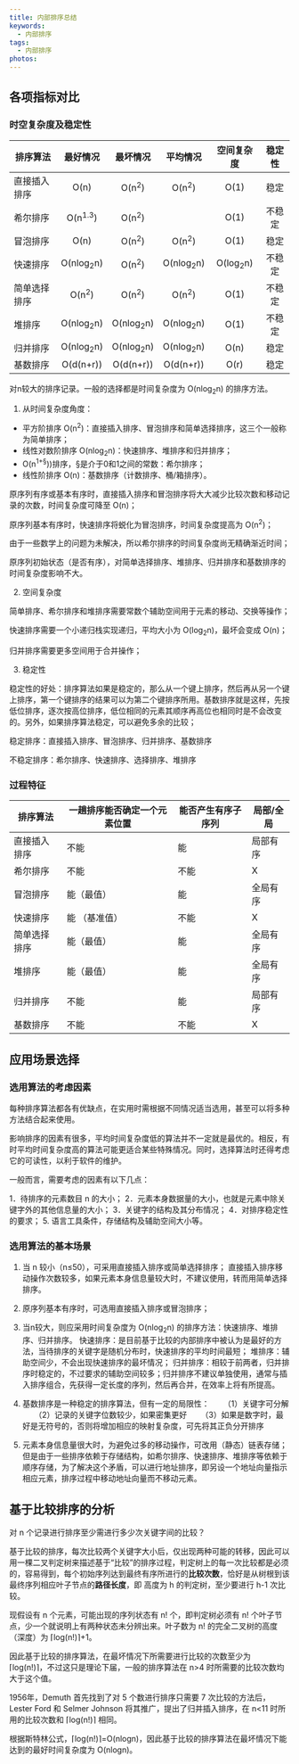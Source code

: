 ```yaml
---
title: 内部排序总结
keywords:
  - 内部排序
tags:
  - 内部排序
photos:
---
```


## 各项指标对比

### 时空复杂度及稳定性

排序算法 | 最好情况 | 最坏情况 | 平均情况 | 空间复杂度 | 稳定性
------- |:---------:|:--------:|:---------:|:----------:|:-------:|
直接插入排序|O(n)|O(n<sup>2</sup>)|O(n<sup>2</sup>)|O(1)|稳定
希尔排序|O(n<sup>1.3</sup>)|O(n<sup>2</sup>)||O(1)|不稳定
冒泡排序|O(n)|O(n<sup>2</sup>)|O(n<sup>2</sup>)|O(1)|稳定
快速排序|O(nlog<sub>2</sub>n)|O(n<sup>2</sup>)|O(nlog<sub>2</sub>n)|O(log<sub>2</sub>n)|不稳定
简单选择排序|O(n<sup>2</sup>)|O(n<sup>2</sup>)|O(n<sup>2</sup>)|O(1)|不稳定
堆排序|O(nlog<sub>2</sub>n)|O(nlog<sub>2</sub>n)|O(nlog<sub>2</sub>n)|O(1)|不稳定
归并排序|O(nlog<sub>2</sub>n)|O(nlog<sub>2</sub>n)|O(nlog<sub>2</sub>n)|O(n)|稳定
基数排序|O(d(n+r))|O(d(n+r))|O(d(n+r))|O(r)|稳定

对n较大的排序记录。一般的选择都是时间复杂度为 O(nlog<sub>2</sub>n) 的排序方法。

1. 从时间复杂度角度：

- 平方阶排序 O(n<sup>2</sup>)：直接插入排序、冒泡排序和简单选择排序，这三个一般称为简单排序；
- 线性对数阶排序 O(nlog<sub>2</sub>n)：快速排序、堆排序和归并排序；
- O(n<sup>1+§</sup>))排序，§是介于0和1之间的常数：希尔排序；
- 线性阶排序 O(n)：基数排序（计数排序、桶/箱排序）。

原序列有序或基本有序时，直接插入排序和冒泡排序将大大减少比较次数和移动记录的次数，时间复杂度可降至 O(n)；

原序列基本有序时，快速排序将蜕化为冒泡排序，时间复杂度提高为 O(n<sup>2</sup>)；

由于一些数学上的问题为未解决，所以希尔排序的时间复杂度尚无精确渐近时间；

原序列初始状态（是否有序），对简单选择排序、堆排序、归并排序和基数排序的时间复杂度影响不大。

2. 空间复杂度

简单排序、希尔排序和堆排序需要常数个辅助空间用于元素的移动、交换等操作；

快速排序需要一个小递归栈实现递归，平均大小为 O(log<sub>2</sub>n)，最坏会变成 O(n)；

归并排序需要更多空间用于合并操作；

3. 稳定性

稳定性的好处：排序算法如果是稳定的，那么从一个键上排序，然后再从另一个键上排序，第一个键排序的结果可以为第二个键排序所用。基数排序就是这样，先按低位排序，逐次按高位排序，低位相同的元素其顺序再高位也相同时是不会改变的。另外，如果排序算法稳定，可以避免多余的比较；

稳定排序：直接插入排序、冒泡排序、归并排序、基数排序

不稳定排序：希尔排序、快速排序、选择排序、堆排序

### 过程特征

排序算法 | 一趟排序能否确定一个元素位置 | 能否产生有序子序列 | 局部/全局
-------|---------|--------|--------
直接插入排序 | 不能 | 能 | 局部有序
希尔排序 | 不能 | 不能 | X
冒泡排序 | 能（最值） | 能 | 全局有序
快速排序 | 能 （基准值） | 不能 | X
简单选择排序 | 能（最值） | 能 | 全局有序
堆排序 | 能（最值） | 能 | 全局有序
归并排序 | 不能 | 能 | 局部有序
基数排序 | 不能 | 不能 | X

## 应用场景选择

### 选用算法的考虑因素
每种排序算法都各有优缺点，在实用时需根据不同情况适当选用，甚至可以将多种方法结合起来使用。

影响排序的因素有很多，平均时间复杂度低的算法并不一定就是最优的。相反，有时平均时间复杂度高的算法可能更适合某些特殊情况。同时，选择算法时还得考虑它的可读性，以利于软件的维护。

一般而言，需要考虑的因素有以下几点：

1．待排序的元素数目 n 的大小；
2．元素本身数据量的大小，也就是元素中除关键字外的其他信息量的大小；
3．关键字的结构及其分布情况；
4．对排序稳定性的要求；
5. 语言工具条件，存储结构及辅助空间大小等。

### 选用算法的基本场景

1. 当 n 较小（n≤50），可采用直接插入排序或简单选择排序；
  直接插入排序移动操作次数较多，如果元素本身信息量较大时，不建议使用，转而用简单选择排序。

2. 原序列基本有序时，可选用直接插入排序或冒泡排序；

3. 当n较大，则应采用时间复杂度为 O(nlog<sub>2</sub>n) 的排序方法：快速排序、堆排序、归并排序。
  快速排序：是目前基于比较的内部排序中被认为是最好的方法，当待排序的关键字是随机分布时，快速排序的平均时间最短；
  堆排序：辅助空间少，不会出现快速排序的最坏情况；
  归并排序：相较于前两者，归并排序时稳定的，不过要求的辅助空间较多；归并排序不建议单独使用，通常与插入排序组合，先获得一定长度的序列，然后再合并，在效率上将有所提高。

4. 基数排序是一种稳定的排序算法，但有一定的局限性：
　　（1）关键字可分解
　　（2）记录的关键字位数较少，如果密集更好
　　（3）如果是数字时，最好是无符号的，否则将增加相应的映射复杂度，可先将其正负分开排序

5. 元素本身信息量很大时，为避免过多的移动操作，可改用（静态）链表存储；但是由于一些排序依赖于存储结构，如希尔排序、快速排序、堆排序等依赖于顺序存储，为了解决这个矛盾，可以进行地址排序，即另设一个地址向量指示相应元素，排序过程中移动地址向量而不移动元素。

## 基于比较排序的分析

对 n 个记录进行排序至少需进行多少次关键字间的比较？

基于比较的排序，每次比较两个关键字大小后，仅出现两种可能的转移，因此可以用一棵二叉判定树来描述基于“比较”的排序过程，判定树上的每一次比较都是必须的，容易得到，每个初始序列达到最终有序所进行的**比较次数**，恰好是从树根到该最终序列相应叶子节点的**路径长度**，即 高度为 h 的判定树，至少要进行 h-1 次比较。

现假设有 n 个元素，可能出现的序列状态有 n! 个，即判定树必须有 n! 个叶子节点，少一个就说明上有两种状态未分辨出来。叶子数为 n! 的完全二叉树的高度（深度）为  ⌈log(n!)⌉+1。

因此基于比较的排序算法，在最坏情况下所需要进行比较的次数至少为 ⌈log(n!)⌉，不过这只是理论下届，一般的排序算法在 n>4 时所需要的比较次数均大于这个值。

1956年，Demuth 首先找到了对 5 个数进行排序只需要 7 次比较的方法后，Lester Ford 和 Selmer Johnson 将其推广，提出了归并插入排序，在 n<11 时所用的比较次数和 ⌈log(n!)⌉ 相同。

根据斯特林公式，⌈log(n!)⌉=O(nlogn)，因此基于比较的排序算法在最坏情况下能达到的最好时间复杂度为 O(nlogn)。
